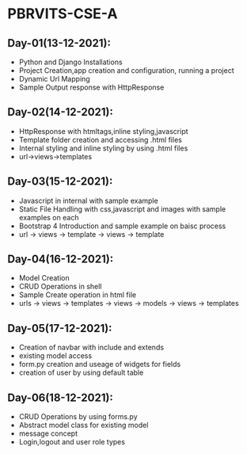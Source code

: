 # PBRVITS-CSE-A

## Day-01(13-12-2021):
  - Python and Django Installations
  - Project Creation,app creation and configuration, running a project
  - Dynamic Url Mapping
  - Sample Output response with HttpResponse 

## Day-02(14-12-2021):
  - HttpResponse with htmltags,inline styling,javascript
  - Template folder creation and accessing .html files
  - Internal styling and inline styling by using .html files
  - url->views->templates

## Day-03(15-12-2021):
  - Javascript in internal with sample example
  - Static File Handling with css,javascript and images with sample examples on each
  - Bootstrap 4 Introduction and sample example on baisc process
  - url -> views -> template -> views -> template

## Day-04(16-12-2021):
  - Model Creation
  - CRUD Operations in shell
  - Sample Create operation in html file
  - urls -> views -> templates -> views -> models -> views -> templates

## Day-05(17-12-2021):
  - Creation of navbar with include and extends
  - existing model access
  - form.py creation and useage of widgets for fields
  - creation of user by using default table

## Day-06(18-12-2021):
  - CRUD Operations by using forms.py
  - Abstract model class for existing model
  - message concept
  - Login,logout and user role types
